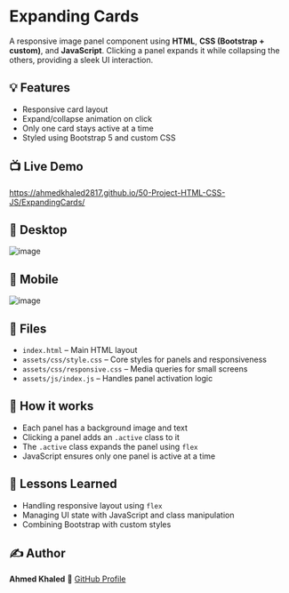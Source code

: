 # Expanding Cards

A responsive image panel component using **HTML**, **CSS (Bootstrap + custom)**, and **JavaScript**. Clicking a panel expands it while collapsing the others, providing a sleek UI interaction.

## 💡 Features

* Responsive card layout
* Expand/collapse animation on click
* Only one card stays active at a time
* Styled using Bootstrap 5 and custom CSS

## 📺 Live Demo

https://ahmedkhaled2817.github.io/50-Project-HTML-CSS-JS/ExpandingCards/

## 📸 Desktop

![image](https://github.com/user-attachments/assets/54282d05-54a5-4c25-ba40-80aeff1347c9)


## 📸 Mobile

![image](https://github.com/user-attachments/assets/4417b240-c405-4224-a026-a9829efd6cec)

## 📁 Files

* `index.html` – Main HTML layout
* `assets/css/style.css` – Core styles for panels and responsiveness
* `assets/css/responsive.css` – Media queries for small screens
* `assets/js/index.js` – Handles panel activation logic

## 🚀 How it works

* Each panel has a background image and text
* Clicking a panel adds an `.active` class to it
* The `.active` class expands the panel using `flex`
* JavaScript ensures only one panel is active at a time

## 🧠 Lessons Learned

* Handling responsive layout using `flex`
* Managing UI state with JavaScript and class manipulation
* Combining Bootstrap with custom styles

## ✍️ Author

**Ahmed Khaled**
🔗 [GitHub Profile](https://github.com/AhmedKhaled2817)
